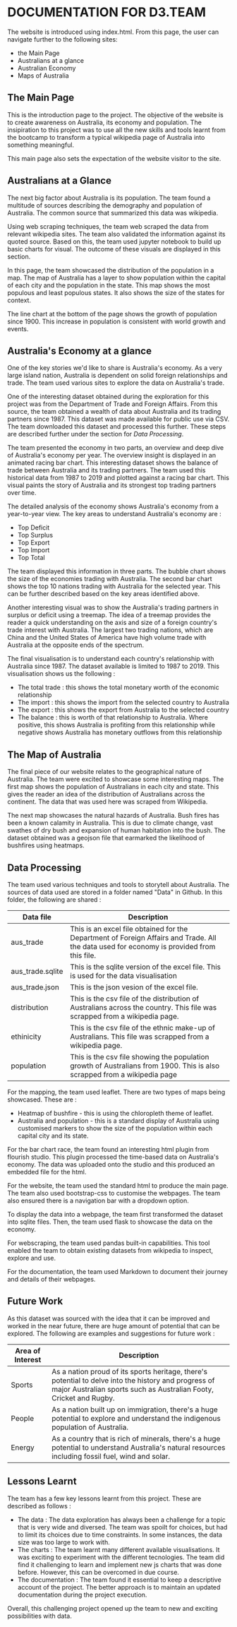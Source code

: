 # DOCUMENTATION FOR D3.TEAM
The website is introduced using index.html. From this page, the user can navigate further to the following sites:
* the Main Page
* Australians at a glance
* Australian Economy
* Maps of Australia

## The Main Page
This is the introduction page to the project. The objective of the website is to create awareness on Australia, its economy and population. The insipiration to this project was to use all the new skills and tools learnt from the bootcamp to transform a typical wikipedia page of Australia into something meaningful. 

This main page also sets the expectation of the website visitor to the site. 

## Australians at a Glance

The next big factor about Australia is its population. The team found a multitude of sources describing the demography and population of Australia. The common source that summarized this data was wikipedia. 

Using web scraping techniques, the team web scraped the data from relevant wikipedia sites. The team also validated the information against its quoted source. Based on this, the team used jupyter notebook to build up basic charts for visual. The outcome of these visuals are displayed in this section. 

In this page, the team showcased the distribution of the population in a map. The map of Australia has a layer to show population within the capital of each city and the population in the state. This map shows the most populous and least populous states. It also shows the size of the states for context. 

The line chart at the bottom of the page shows the growth of population since 1900. This increase in population is consistent with world growth and events. 

## Australia's Economy at a glance
One of the key stories we'd like to share is Australia's economy. As a very large island nation, Australia is dependent on solid foreign relationships and trade. The team used various sites to explore the data on Australia's trade. 

One of the interesting dataset obtained during the exploration for this project was from the Department of Trade and Foreign Affairs. From this source, the team obtained a wealth of data about Australia and its trading partners since 1987. This dataset was made available for public use via CSV. The team downloaded this dataset and processed this further. These steps are described further under the section for *Data Processing*. 

The team presented the economy in two parts, an overview and deep dive of Australia's economy per year. The overview insight is displayed in an animated racing bar chart. This interesting dataset shows the balance of trade between Australia and its trading partners. The team used this historical data from 1987 to 2019 and plotted against a racing bar chart. This visual paints the story of Australia and its strongest top trading partners over time. 

The detailed analysis of the economy shows Australia's economy from a year-to-year view. The key areas to understand Australia's economy are : 
- Top Deficit
- Top Surplus
- Top Export
- Top Import
- Top Total

The team displayed this information in three parts. The bubble chart shows the size of the economies trading with Australia. The second bar chart shows the top 10 nations trading with Australia for the selected year. This can be further described based on the key areas identified above. 

Another interesting visual was to show the Australia's trading partners in surplus or deficit using a treemap. The idea of a treemap provides the reader a quick understanding on the axis and size of a foreign country's trade interest with Australia. The largest two trading nations, which are China and the United States of America have high volume trade with Australia at the opposite ends of the spectrum. 

The final visualisation is to understand each country's relationship with Australia since 1987. The dataset available is limited to 1987  to 2019. This visualisation shows us the following : 
- The total trade : this shows the total monetary worth of the economic relationship
- The import    : this shows the import from the selected country to Australia
- The export    : this shows the export from Australia to the selected country
- The balance   : this is worth of that relationship to Australia. Where positive, this shows Australia is profiting from this relationship while negative shows Australia has monetary outflows from this relationship


## The Map of Australia

The final piece of our website relates to the geographical nature of Australia. The team were excited to showcase some interesting maps. The first map shows the population of Australians in each city and state. This gives the reader an idea of the distribution of Australians across the continent. The data that was used here was scraped from Wikipedia. 

The next map showcases the natural hazards of Australia. Bush fires has been a known calamity in Australia. This is due to climate change, vast swathes of dry bush and expansion of human habitation into the bush. The dataset obtained was a geojson file that earmarked the likelihood of bushfires using heatmaps. 

## Data Processing

The team used various techniques and tools to storytell about Australia. The sources of data used are stored in a folder named "Data" in Github. In this folder, the following are shared : 

| Data file | Description | 
|---|---|
|aus_trade | This is an excel file obtained for the Department of Foreign Affairs and Trade. All the data used for economy is provided from this file. |
| aus_trade.sqlite | This is the sqlite version of the excel file. This is used for the data visualisation| 
| aus_trade.json | This is the json vesion of the excel file. |
| distribution  | This is the csv file of the distribution of Australians across the country. This file was scrapped from a wikipedia page.| 
| ethinicity | This is the csv file of the ethnic make-up of Australians. This file was scrapped from a wikipedia page.| 
| population | This is the csv file showing the population growth of Australians from 1900. This is also scrapped from a wikipedia page| 

For the mapping, the team used leaflet. There are two types of maps being showcased. These are : 
- Heatmap of bushfire - this is using the chloropleth theme of leaflet.
- Australia and population - this is a standard display of Australia using customised markers to show the size of the population within each capital city and its state. 

For the bar chart race, the team found an interesting html plugin from flourish studio. This plugin processed the time-based data on Australia's economy. The data was uploaded onto the studio and this produced an embedded file for the html. 

For the website, the team used the standard html to produce the main page. The team also used bootstrap-css to customise the webpages. The team also ensured there is a navigation bar with a dropdown option. 

To display the data into a webpage, the team first transformed the dataset into sqlite files. Then, the team used flask to showcase the data on the economy. 

For webscraping, the team used pandas built-in capabilities. This tool enabled the team to obtain existing datasets from wikipedia to inspect, explore and use. 


For the documentation, the team used Markdown to document their journey and details of their webpages. 


## Future Work

As this dataset was sourced with the idea that it can be improved and worked in the near future, there are huge amount of potential that can be explored. The following are examples and suggestions for future work : 

| Area of Interest | Description |
|---|---|
| Sports | As a nation proud of its sports heritage, there's potential to delve into the history and progress of major Australian sports such as Australian Footy, Cricket and Rugby. |
| People | As a nation built up on immigration, there's a huge potential to explore and understand the indigenous population of Australia. |
| Energy | As a country that is rich of minerals, there's a huge potential to understand Australia's natural resources including fossil fuel, wind and solar. |


## Lessons Learnt

The team has a few key lessons learnt from this project. These are described as follows : 
- The data : The data exploration has always been a challenge for a topic that is very wide and diversed. The team was spoilt for choices, but had to limit its choices due to time constraints. In some instances, the data size was too large to work with. 
- The charts : The team learnt many different available visualisations. It was exciting to experiment with the different tecnologies. The team did find it challenging to learn and implement new js charts that was done before. However, this can be overcomed in due course. 
- The documentation : The team found it essential to keep a descriptive account of the project. The better approach is to maintain an updated documentation during the project execution. 

Overall, this challenging project opened up the team to new and exciting possibilities with data. 



